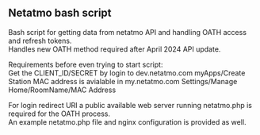 ## Netatmo bash script  
Bash script for getting data from netatmo API and handling OATH access and refresh tokens.  
Handles new OATH method required after April 2024 API update.

Requirements before even trying to start script:  
Get the CLIENT_ID/SECRET by login to dev.netatmo.com myApps/Create   
Station MAC address is avialable in my.netatmo.com Settings/Manage Home/RoomName/MAC Address
 
For login redirect URI a public available web server running netatmo.php is required for the OATH process.  
An example netatmo.php file and nginx configuration is provided as well.
